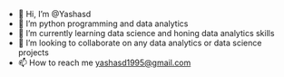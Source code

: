 - 👋 Hi, I’m @Yashasd
- 👀 I’m python programming and data analytics
- 🌱 I’m currently learning data science and honing data analytics skills
- 💞️ I’m looking to collaborate on any data analytics or data science projects
- 📫 How to reach me yashasd1995@gmail.com

<!---
Yashasd/Yashasd is a ✨ special ✨ repository because its `README.md` (this file) appears on your GitHub profile.
You can click the Preview link to take a look at your changes.
--->
